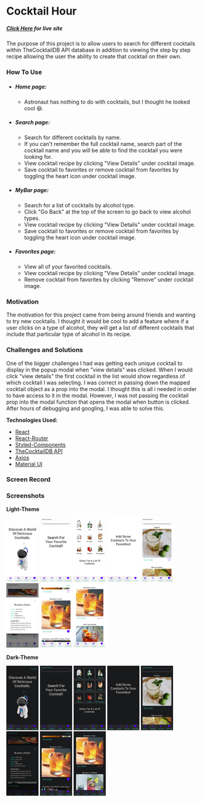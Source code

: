 # Cocktail Hour
##### *[Click Here](https://cocktailhour.kurtisgarcia.dev) for live site*
The purpose of this project is to allow users to search for different cocktails within TheCocktailDB API database in addition to viewing the step by step recipe allowing the user the ability to create that cocktail on their own.


### How To Use

- ##### *Home page:*

    - Astronaut has nothing to do with cocktails, but I thought he looked cool 😆. 

- ##### *Search page:*

    - Search for different cocktails by name.
    - If you can't remember the full cocktail name, search part of the cocktail name and you will be able to find the cocktail you were looking for.
    - View cocktail recipe by clicking "View Details" under cocktail image.
    - Save cocktail to favorites or remove cocktail from favorites by toggling the heart icon under cocktail image.

- ##### *MyBar page:*

    - Search for a list of cocktails by alcohol type.
    - Click "Go Back" at the top of the screen to go back to view alcohol types.
    - View cocktail recipe by clicking "View Details" under cocktail image.
    - Save cocktail to favorites or remove cocktail from favorites by toggling the heart icon under cocktail image.

- ##### *Favorites page:*

    - View all of your favorited cocktails.
    - View cocktail recipe by clicking "View Details" under cocktail image.
    - Remove cocktail from favorites by clicking "Remove" under cocktail image.


### Motivation
The motivation for this project came from being around friends and wanting to try new cocktails. I thought it would be cool to add a feature where if a user clicks on a type of alcohol, they will get a list of different cocktails that include that particular type of alcohol in its recipe.


### Challenges and Solutions
One of the bigger challenges I had was getting each unique cocktail to display in the popup modal when "view details" was clicked. When I would click "view details" the first cocktail in the list would show regardless of which cocktail I was selecting. I was correct in passing down the mapped cocktail object as a prop into the modal. I thought this is all i needed in order to have access to it in the modal. However, I was not passing the cocktail prop into the modal function that opens the modal when button is clicked. After hours of debugging and googling, I was able to solve this. 


**Technologies Used:**
- [React](https://reactjs.org/)
- [React-Router](https://reactrouter.com/)
- [Styled-Components](https://styled-components.com/)
- [TheCocktailDB API](https://www.thecocktaildb.com/)
- [Axios](https://axios-http.com/docs/intro)
- [Material UI](https://mui.com/)



### Screen Record




### Screenshots

**Light-Theme**
<div>
<img src="./public/images/cocktailhour-screenshots/light-home.jpg" width="85" height="170" alt="light theme home page"/>

<img src="./public/images/cocktailhour-screenshots/light-emptysearch.jpg" width="85" height="170" alt="light theme home page"/>

<img src="./public/images/cocktailhour-screenshots/light-mybar.jpg" width="85" height="170" alt="light theme home page"/>

<img src="./public/images/cocktailhour-screenshots/light-emptyfavorites.jpg" width="85" height="170" alt="light theme home page"/>

<img src="./public/images/cocktailhour-screenshots/light-search-cocktail.jpg" width="85" height="170" alt="light theme home page"/>

<img src="./public/images/cocktailhour-screenshots/light-modal.jpg" width="85" height="170" alt="light theme home page"/>

<img src="./public/images/cocktailhour-screenshots/light-favcocktail.jpg" width="85" height="170" alt="light theme home page"/>

<img src="./public/images/cocktailhour-screenshots/light-favorites.jpg" width="85" height="170" alt="light theme home page"/>
</div>

**Dark-Theme**

<img src="./public/images/cocktailhour-screenshots/dark-home.jpg" width="85" height="170" alt="dark theme home page"/>

<img src="./public/images/cocktailhour-screenshots/dark-emptysearch.jpg" width="85" height="170" alt="dark theme empty search page"/>

<img src="./public/images/cocktailhour-screenshots/dark-mybar.jpg" width="85" height="170" alt="dark theme my bar page"/>

<img src="./public/images/cocktailhour-screenshots/dark-emptyfavorites.jpg" width="85" height="170" alt="dark theme empty favorites page"/>

<img src="./public/images/cocktailhour-screenshots/dark-search-cocktail.jpg" width="85" height="170" alt="dark theme search page with cocktail results"/>

<img src="./public/images/cocktailhour-screenshots/dark-modal.jpg" width="85" height="170" alt="dark theme modal with cocktail details"/>

<img src="./public/images/cocktailhour-screenshots/dark-favcocktail.jpg" width="85" height="170" alt="dark theme favorited cocktail"/>

<img src="./public/images/cocktailhour-screenshots/dark-favorites.jpg" width="85" height="170" alt="dark theme favorites page"/>
